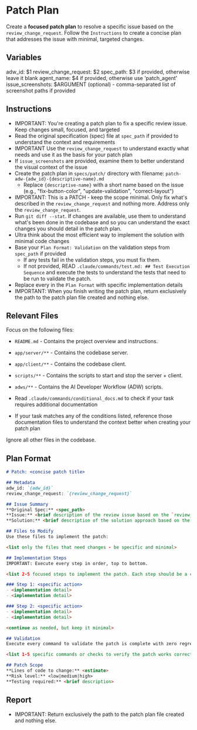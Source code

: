 # Patch Plan

Create a **focused patch plan** to resolve a specific issue based on the `review_change_request`. Follow the `Instructions` to create a concise plan that addresses the issue with minimal, targeted changes.

## Variables

adw_id: $1
review_change_request: $2
spec_path: $3 if provided, otherwise leave it blank
agent_name: $4 if provided, otherwise use 'patch_agent'
issue_screenshots: $ARGUMENT (optional) - comma-separated list of screenshot paths if provided

## Instructions

- IMPORTANT: You're creating a patch plan to fix a specific review issue. Keep changes small, focused, and targeted
- Read the original specification (spec) file at `spec_path` if provided to understand the context and requirements
- IMPORTANT Use the `review_change_request` to understand exactly what needs and use it as the basis for your patch plan
- If `issue_screenshots` are provided, examine them to better understand the visual context of the issue
- Create the patch plan in `specs/patch/` directory with filename: `patch-adw-{adw_id}-{descriptive-name}.md`
  - Replace `{descriptive-name}` with a short name based on the issue (e.g., "fix-button-color", "update-validation", "correct-layout")
- IMPORTANT: This is a PATCH - keep the scope minimal. Only fix what's described in the `review_change_request` and nothing more. Address only the `review_change_request`.
- Run `git diff --stat`. If changes are available, use them to understand what's been done in the codebase and so you can understand the exact changes you should detail in the patch plan.
- Ultra think about the most efficient way to implement the solution with minimal code changes
- Base your `Plan Format: Validation` on the validation steps from `spec_path` if provided
  - If any tests fail in the validation steps, you must fix them.
  - If not provided, READ `.claude/commands/test.md: ## Test Execution Sequence` and execute the tests to understand the tests that need to be run to validate the patch.
- Replace every <placeholder> in the `Plan Format` with specific implementation details
- IMPORTANT: When you finish writing the patch plan, return exclusively the path to the patch plan file created and nothing else.

## Relevant Files

Focus on the following files:
- `README.md` - Contains the project overview and instructions.
- `app/server/**` - Contains the codebase server.
- `app/client/**` - Contains the codebase client.
- `scripts/**` - Contains the scripts to start and stop the server + client.
- `adws/**` - Contains the AI Developer Workflow (ADW) scripts.

- Read `.claude/commands/conditional_docs.md` to check if your task requires additional documentation
- If your task matches any of the conditions listed, reference those documentation files to understand the context better when creating your patch plan

Ignore all other files in the codebase.


## Plan Format

```md
# Patch: <concise patch title>

## Metadata
adw_id: `{adw_id}`
review_change_request: `{review_change_request}`

## Issue Summary
**Original Spec:** <spec_path>
**Issue:** <brief description of the review issue based on the `review_change_request`>
**Solution:** <brief description of the solution approach based on the `review_change_request`>

## Files to Modify
Use these files to implement the patch:

<list only the files that need changes - be specific and minimal>

## Implementation Steps
IMPORTANT: Execute every step in order, top to bottom.

<list 2-5 focused steps to implement the patch. Each step should be a concrete action.>

### Step 1: <specific action>
- <implementation detail>
- <implementation detail>

### Step 2: <specific action>
- <implementation detail>
- <implementation detail>

<continue as needed, but keep it minimal>

## Validation
Execute every command to validate the patch is complete with zero regressions.

<list 1-5 specific commands or checks to verify the patch works correctly>

## Patch Scope
**Lines of code to change:** <estimate>
**Risk level:** <low|medium|high>
**Testing required:** <brief description>
```

## Report

- IMPORTANT: Return exclusively the path to the patch plan file created and nothing else.